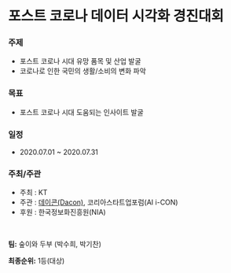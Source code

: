 # 포스트 코로나 데이터 시각화 경진대회

### 주제

- 포스트 코로나 시대 유망 품목 및 산업 발굴
- 코로나로 인한 국민의 생활/소비의 변화 파악

### 목표

- 포스트 코로나 시대 도움되는 인사이트 발굴

### 일정

- 2020.07.01 ~ 2020.07.31

### 주최/주관

- 주최 : KT
- 주관 : [데이콘(Dacon)](https://dacon.io/competitions/official/235618/overview/), 코리아스타트업포럼(AI i-CON)
- 후원 : 한국정보화진흥원(NIA)

<br>

**팀:** 숲이와 두부 (박수희, 박기찬)


**최종순위:** 1등(대상)
